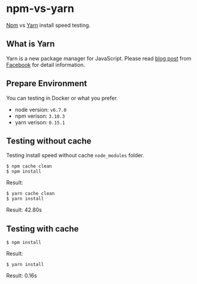 # npm-vs-yarn

[Npm][1] vs [Yarn][2] install speed testing. 

## What is Yarn

Yarn is a new package manager for JavaScript. Please read [blog post][3] from [Facebook][4] for detail information.

[1]:https://www.npmjs.com/
[2]:https://yarnpkg.com/
[3]:https://code.facebook.com/posts/1840075619545360
[4]:https://code.facebook.com/

## Prepare Environment

You can testing in Docker or what you prefer.

* node version: `v6.7.0`
* npm verison: `3.10.3`
* yarn verison: `0.15.1`

## Testing without cache

Testing install speed without cache `node_modules` folder.

```
$ npm cache clean
$ npm install
```

Result: 

```
$ yarn cache clean
$ yarn install
```

Result: 42.80s

## Testing with cache

```
$ npm install
```

Result: 

```
$ yarn install
```

Result: 0.16s
